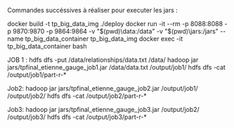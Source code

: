 Commandes succéssives à réaliser pour executer les jars :

docker build -t tp_big_data_img ./deploy 
docker run -it --rm -p 8088:8088 -p 9870:9870 -p 9864:9864 -v "$(pwd)\data:/data" -v "$(pwd)\jars:/jars" --name tp_big_data_container tp_big_data_img
docker exec -it tp_big_data_container  bash  

JOB 1 :
hdfs dfs -put /data/relationships/data.txt /data/
hadoop jar jars/tpfinal_etienne_gauge_job1.jar /data/data.txt /output/job1/ 
hdfs dfs -cat /output/job1/part-r-*

Job2:
hadoop jar jars/tpfinal_etienne_gauge_job2.jar /output/job1/  /output/job2/ 
hdfs dfs -cat /output/job2/part-r-*

Job3:
hadoop jar jars/tpfinal_etienne_gauge_job3.jar /output/job2/  /output/job3/ 
hdfs dfs -cat /output/job3/part-r-*
